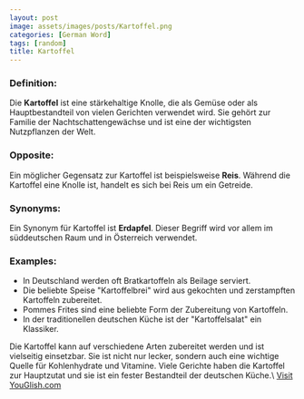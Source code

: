 ```yaml
---
layout: post
image: assets/images/posts/Kartoffel.png
categories: [German Word]
tags: [random]
title: Kartoffel
---
```


### Definition:
Die **Kartoffel** ist eine stärkehaltige Knolle, die als Gemüse oder als Hauptbestandteil von vielen Gerichten verwendet wird. Sie gehört zur Familie der Nachtschattengewächse und ist eine der wichtigsten Nutzpflanzen der Welt.

### Opposite:
Ein möglicher Gegensatz zur Kartoffel ist beispielsweise **Reis**. Während die Kartoffel eine Knolle ist, handelt es sich bei Reis um ein Getreide.

### Synonyms:
Ein Synonym für Kartoffel ist **Erdapfel**. Dieser Begriff wird vor allem im süddeutschen Raum und in Österreich verwendet.

### Examples:
- In Deutschland werden oft Bratkartoffeln als Beilage serviert.
- Die beliebte Speise "Kartoffelbrei" wird aus gekochten und zerstampften Kartoffeln zubereitet.
- Pommes Frites sind eine beliebte Form der Zubereitung von Kartoffeln.
- In der traditionellen deutschen Küche ist der "Kartoffelsalat" ein Klassiker.

Die Kartoffel kann auf verschiedene Arten zubereitet werden und ist vielseitig einsetzbar. Sie ist nicht nur lecker, sondern auch eine wichtige Quelle für Kohlenhydrate und Vitamine. Viele Gerichte haben die Kartoffel zur Hauptzutat und sie ist ein fester Bestandteil der deutschen Küche.\ <a id="yg-widget-0" class="youglish-widget" data-query="Kartoffel" data-lang="german" data-components="8412" data-auto-start="0" data-bkg-color="theme_light" data-title="How%20to%20pronounce%20Kartoffel%20in%20German"  rel="nofollow" href="https://youglish.com">Visit YouGlish.com</a><script async src="https://youglish.com/public/emb/widget.js" charset="utf-8"></script>